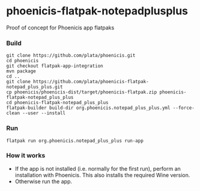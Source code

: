 # phoenicis-flatpak-notepadplusplus
Proof of concept for Phoenicis app flatpaks

### Build
```
git clone https://github.com/plata/phoenicis.git
cd phoenicis
git checkout flatpak-app-integration
mvn package
cd ..
git clone https://github.com/plata/phoenicis-flatpak-notepad_plus_plus.git
cp phoenicis/phoenicis-dist/target/phoenicis-flatpak.zip phoenicis-flatpak-notepad_plus_plus
cd phoenicis-flatpak-notepad_plus_plus
flatpak-builder build-dir org.phoenicis.notepad_plus_plus.yml --force-clean --user --install
```

### Run
```
flatpak run org.phoenicis.notepad_plus_plus run-app
```

### How it works
- If the app is not installed (i.e. normally for the first run), perform an installation with Phoenicis. This also installs the required Wine version.
- Otherwise run the app.
